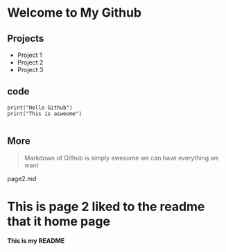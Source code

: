 # Welcome to My Github

## Projects

* Project 1
* Project 2
* Project 3


## code

```
print("Hello Github")
print("This is asweome")
  
```

## More

> Markdown of Github is simply awesome we can have everything we want

page2.md

# This is page 2 liked to the readme that it home page

#### This is my README
